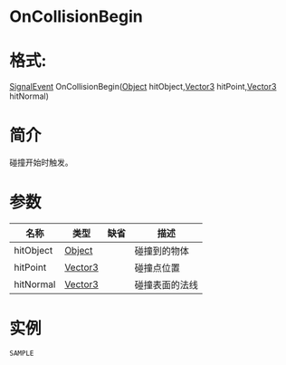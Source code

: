 # OnCollisionBegin
# 格式:

[SignalEvent](../../SignalEvent.md) OnCollisionBegin([Object](../../Object.md) hitObject,[Vector3](../../Vector3.md) hitPoint,[Vector3](../../Vector3.md) hitNormal)
# 简介
<!-- START ShortDesc -->
碰撞开始时触发。
<!-- END ShortDesc -->


<!-- START Desc -->

<!-- END Desc -->

# 参数
| 名称 | 类型 | 缺省 |描述 |
| --- | --- | --- | --- |
| hitObject | [Object](../../Object.md) |  |<!-- START Desc -->碰撞到的物体<!-- END Desc --> |
| hitPoint | [Vector3](../../Vector3.md) |  |<!-- START Desc -->碰撞点位置<!-- END Desc --> |
| hitNormal | [Vector3](../../Vector3.md) |  |<!-- START Desc -->碰撞表面的法线<!-- END Desc --> |
# 实例
<!-- START SAMPLE -->
	SAMPLE
<!-- END SAMPLE -->

		 